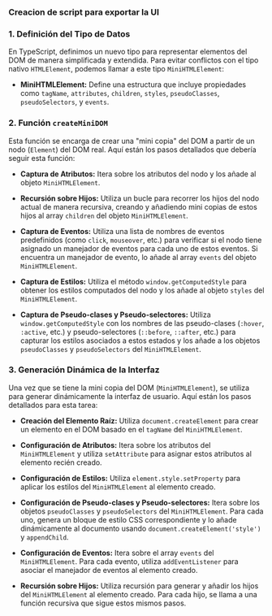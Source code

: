 ### Creacion de script para exportar la UI

### 1. Definición del Tipo de Datos

En TypeScript, definimos un nuevo tipo para representar elementos del DOM de manera simplificada y extendida. Para evitar conflictos con el tipo nativo `HTMLElement`, podemos llamar a este tipo `MiniHTMLElement`:

- **MiniHTMLElement:** Define una estructura que incluye propiedades como `tagName`, `attributes`, `children`, `styles`, `pseudoClasses`, `pseudoSelectors`, y `events`.

### 2. Función `createMiniDOM`

Esta función se encarga de crear una "mini copia" del DOM a partir de un nodo (`Element`) del DOM real. Aquí están los pasos detallados que debería seguir esta función:

- **Captura de Atributos:** Itera sobre los atributos del nodo y los añade al objeto `MiniHTMLElement`.
  
- **Recursión sobre Hijos:** Utiliza un bucle para recorrer los hijos del nodo actual de manera recursiva, creando y añadiendo mini copias de estos hijos al array `children` del objeto `MiniHTMLElement`.

- **Captura de Eventos:** Utiliza una lista de nombres de eventos predefinidos (como `click`, `mouseover`, etc.) para verificar si el nodo tiene asignado un manejador de eventos para cada uno de estos eventos. Si encuentra un manejador de evento, lo añade al array `events` del objeto `MiniHTMLElement`.

- **Captura de Estilos:** Utiliza el método `window.getComputedStyle` para obtener los estilos computados del nodo y los añade al objeto `styles` del `MiniHTMLElement`.

- **Captura de Pseudo-clases y Pseudo-selectores:** Utiliza `window.getComputedStyle` con los nombres de las pseudo-clases (`:hover`, `:active`, etc.) y pseudo-selectores (`::before`, `::after`, etc.) para capturar los estilos asociados a estos estados y los añade a los objetos `pseudoClasses` y `pseudoSelectors` del `MiniHTMLElement`.

### 3. Generación Dinámica de la Interfaz

Una vez que se tiene la mini copia del DOM (`MiniHTMLElement`), se utiliza para generar dinámicamente la interfaz de usuario. Aquí están los pasos detallados para esta tarea:

- **Creación del Elemento Raíz:** Utiliza `document.createElement` para crear un elemento en el DOM basado en el `tagName` del `MiniHTMLElement`.

- **Configuración de Atributos:** Itera sobre los atributos del `MiniHTMLElement` y utiliza `setAttribute` para asignar estos atributos al elemento recién creado.

- **Configuración de Estilos:** Utiliza `element.style.setProperty` para aplicar los estilos del `MiniHTMLElement` al elemento creado.

- **Configuración de Pseudo-clases y Pseudo-selectores:** Itera sobre los objetos `pseudoClasses` y `pseudoSelectors` del `MiniHTMLElement`. Para cada uno, genera un bloque de estilo CSS correspondiente y lo añade dinámicamente al documento usando `document.createElement('style')` y `appendChild`.

- **Configuración de Eventos:** Itera sobre el array `events` del `MiniHTMLElement`. Para cada evento, utiliza `addEventListener` para asociar el manejador de eventos al elemento creado.

- **Recursión sobre Hijos:** Utiliza recursión para generar y añadir los hijos del `MiniHTMLElement` al elemento creado. Para cada hijo, se llama a una función recursiva que sigue estos mismos pasos.
